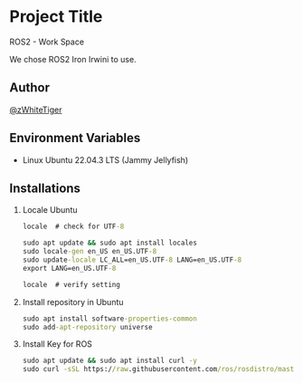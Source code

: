 # Project Title
ROS2 - Work Space

We chose ROS2 Iron Irwini to use.
## Author
[@zWhiteTiger](https://github.com/zWhiteTiger)

## Environment Variables
 - Linux Ubuntu 22.04.3 LTS (Jammy Jellyfish)

## Installations
1. Locale Ubuntu
   ```cmd
   locale  # check for UTF-8
   
   sudo apt update && sudo apt install locales
   sudo locale-gen en_US en_US.UTF-8
   sudo update-locale LC_ALL=en_US.UTF-8 LANG=en_US.UTF-8
   export LANG=en_US.UTF-8
   
   locale  # verify setting
   ```

2. Install repository in Ubuntu
   ```cmd
   sudo apt install software-properties-common
   sudo add-apt-repository universe
   ```
3. Install Key for ROS
   ```cmd
   sudo apt update && sudo apt install curl -y
   sudo curl -sSL https://raw.githubusercontent.com/ros/rosdistro/master/ros.key -o /usr/share/keyrings/ros-archive-keyring.gpg
```cmd
